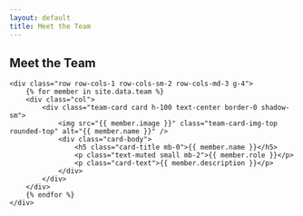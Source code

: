 ```yaml
---
layout: default
title: Meet the Team
---
```


<div class="container py-5">
	<h2 class="text-center mb-5">Meet the Team</h2>

    <div class="row row-cols-1 row-cols-sm-2 row-cols-md-3 g-4">
    	{% for member in site.data.team %}
    	<div class="col">
    		<div class="team-card card h-100 text-center border-0 shadow-sm">
    			<img src="{{ member.image }}" class="team-card-img-top rounded-top" alt="{{ member.name }}" />
    			<div class="card-body">
    				<h5 class="card-title mb-0">{{ member.name }}</h5>
    				<p class="text-muted small mb-2">{{ member.role }}</p>
    				<p class="card-text">{{ member.description }}</p>
    			</div>
    		</div>
    	</div>
    	{% endfor %}
    </div>

</div>
